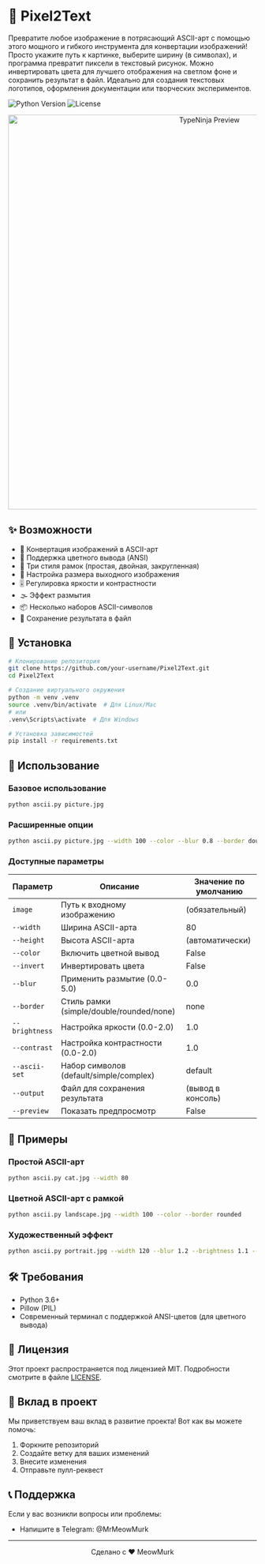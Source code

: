 # 🎨 Pixel2Text

Превратите любое изображение в потрясающий ASCII-арт с помощью этого мощного и гибкого инструмента для конвертации изображений!
Просто укажите путь к картинке, выберите ширину (в символах), и программа превратит пиксели в текстовый рисунок.
Можно инвертировать цвета для лучшего отображения на светлом фоне и сохранить результат в файл. Идеально для создания текстовых логотипов, оформления документации или творческих экспериментов.

![Python Version](https://img.shields.io/badge/python-3.6+-blue.svg)
![License](https://img.shields.io/badge/license-MIT-green.svg)

<div align="center">
  <img src="preview.gif" alt="TypeNinja Preview" width="800"/>
</div>

## ✨ Возможности

- 🎯 Конвертация изображений в ASCII-арт
- 🌈 Поддержка цветного вывода (ANSI)
- 🔲 Три стиля рамок (простая, двойная, закругленная)
- 🔄 Настройка размера выходного изображения
- 🎚️ Регулировка яркости и контрастности
- 🌫️ Эффект размытия
- 📦 Несколько наборов ASCII-символов
- 💾 Сохранение результата в файл

## 🚀 Установка

```bash
# Клонирование репозитория
git clone https://github.com/your-username/Pixel2Text.git
cd Pixel2Text

# Создание виртуального окружения
python -m venv .venv
source .venv/bin/activate  # Для Linux/Mac
# или
.venv\Scripts\activate  # Для Windows

# Установка зависимостей
pip install -r requirements.txt
```

## 📖 Использование

### Базовое использование

```bash
python ascii.py picture.jpg
```

### Расширенные опции

```bash
python ascii.py picture.jpg --width 100 --color --blur 0.8 --border double
```

### Доступные параметры

| Параметр | Описание | Значение по умолчанию |
|----------|-----------|----------------------|
| `image` | Путь к входному изображению | (обязательный) |
| `--width` | Ширина ASCII-арта | 80 |
| `--height` | Высота ASCII-арта | (автоматически) |
| `--color` | Включить цветной вывод | False |
| `--invert` | Инвертировать цвета | False |
| `--blur` | Применить размытие (0.0-5.0) | 0.0 |
| `--border` | Стиль рамки (simple/double/rounded/none) | none |
| `--brightness` | Настройка яркости (0.0-2.0) | 1.0 |
| `--contrast` | Настройка контрастности (0.0-2.0) | 1.0 |
| `--ascii-set` | Набор символов (default/simple/complex) | default |
| `--output` | Файл для сохранения результата | (вывод в консоль) |
| `--preview` | Показать предпросмотр | False |

## 🎨 Примеры

### Простой ASCII-арт
```bash
python ascii.py cat.jpg --width 80
```

### Цветной ASCII-арт с рамкой
```bash
python ascii.py landscape.jpg --width 100 --color --border rounded
```

### Художественный эффект
```bash
python ascii.py portrait.jpg --width 120 --blur 1.2 --brightness 1.1 --contrast 1.2 --ascii-set complex
```

## 🛠️ Требования

- Python 3.6+
- Pillow (PIL)
- Современный терминал с поддержкой ANSI-цветов (для цветного вывода)

## 📝 Лицензия

Этот проект распространяется под лицензией MIT. Подробности смотрите в файле [LICENSE](LICENSE).

## 🤝 Вклад в проект

Мы приветствуем ваш вклад в развитие проекта! Вот как вы можете помочь:

1. Форкните репозиторий
2. Создайте ветку для ваших изменений
3. Внесите изменения
4. Отправьте пулл-реквест

## 📞 Поддержка

Если у вас возникли вопросы или проблемы:
- Напишите в Telegram: @MrMeowMurk

---

<div align="center">
Сделано с ❤️ MeowMurk
</div>

